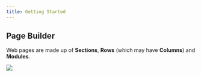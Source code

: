 ```yaml
---
title: Getting Started
---
```


## Page Builder

Web pages are made up of **Sections**, **Rows** (which may have **Columns**) and **Modules**.

![](/images/buildamic-page-builder-01.png)
